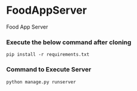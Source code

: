 # FoodAppServer
 Food App Server

### Execute the below command after cloning
~~~
pip install -r requirements.txt
~~~


### Command to Execute Server
~~~
python manage.py runserver
~~~

